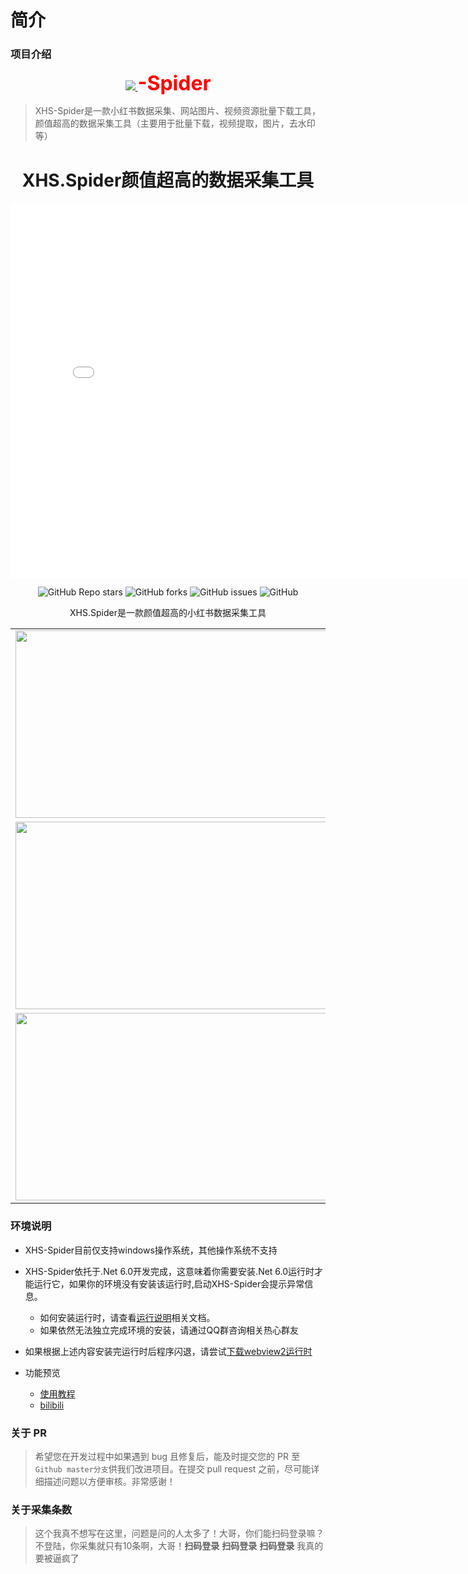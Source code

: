 # 简介

### 项目介绍
<p align="center">
  <a href="https://github.com/xisuo67/XHS-Spider">
      <img src="https://ci.xiaohongshu.com/49fd555a-b46b-49fd-b5a5-053fb4a536dc">
  </a>
  <b style="font-size:32px;color:red">-Spider</b>
</p>

> XHS-Spider是一款小红书数据采集、网站图片、视频资源批量下载工具，颜值超高的数据采集工具（主要用于批量下载，视频提取，图片，去水印等）

<h1 align="center">XHS.Spider颜值超高的数据采集工具</h1>
<div align="center">
<iframe src="//player.bilibili.com/player.html?aid=529984366&bvid=BV1Wu411a7F7&cid=1166491270&page=1" scrolling="no" border="0" frameborder="no" framespacing="0" allowfullscreen="true" style="width: 800px; height: 600px;"></iframe>
    <p align="center">
    <a href="https://github.com/xisuo67/XHS-Spider/stargazers" style="text-decoration:none" >
        <img alt="GitHub Repo stars" src="https://img.shields.io/github/stars/xisuo67/XHS-Spider">
    </a>
    <a href="https://github.com/xisuo67/XHS-Spider/network" style="text-decoration:none" >
        <img alt="GitHub forks" src="https://img.shields.io/github/forks/xisuo67/XHS-Spider">
    </a>
    <a href="https://github.com/xisuo67/XHS-Spider/issues" style="text-decoration:none">
        <img alt="GitHub issues" src="https://img.shields.io/github/issues/xisuo67/XHS-Spider">
    </a>
    <a href="https://github.com/xisuo67/XHS-Spider/blob/main/LICENSE" style="text-decoration:none" >
        <img alt="GitHub" src="https://img.shields.io/github/license/xisuo67/XHS-Spider">
    </a>
</p>
XHS.Spider是一款颜值超高的小红书数据采集工具
</div>

<table>
    <tr>
        <td><img height="300px" width="500px" src="http://yfloves.cn/source/XHS1.png"/></td>
        <td><img  height="300px" width="500px" src="http://yfloves.cn/source/XHS2.png"/></td>
    </tr>
        <tr>
         <td><img  height="300px" width="500px" src="http://yfloves.cn/source/XHS3.png"/></td>
          <td><img  height="300px" width="500px" src="http://yfloves.cn/source/XHS4.png"/></td>
    </tr>
        <tr>
         <td><img  height="300px" width="500px" src="http://yfloves.cn/source/XHS5.png"/></td>
        <td><img  height="300px" width="500px" src="http://yfloves.cn/source/XHS6.png"/></td>
    </tr>
</table>

### 环境说明
- XHS-Spider目前仅支持windows操作系统，其他操作系统不支持
- XHS-Spider依托于.Net 6.0开发完成，这意味着你需要安装.Net 6.0运行时才能运行它，如果你的环境没有安装该运行时,启动XHS-Spider会提示异常信息。
  - 如何安装运行时，请查看[运行说明](https://github.com/xisuo67/XHS-Spider/wiki/XHS-Spider)相关文档。
  - 如果依然无法独立完成环境的安装，请通过QQ群咨询相关热心群友

- 如果根据上述内容安装完运行时后程序闪退，请尝试[下载webview2运行时](https://developer.microsoft.com/zh-cn/microsoft-edge/webview2/#download-section)
- 功能预览
  - [使用教程](https://www.bilibili.com/video/BV1Wu411a7F7/?share_source=copy_web&vd_source=1a333f5d2534a06b72faea21fa2f10d4)
  - [bilibili](https://www.bilibili.com/video/BV1UW4y1R7GE/?vd_source=e2562a684d381def8f9af230a7396690)

### 关于 PR

> 希望您在开发过程中如果遇到 bug 且修复后，能及时提交您的 PR 至`Github master分支`供我们改进项目。在提交 pull request 之前，尽可能详细描述问题以方便审核。非常感谢！

### 关于采集条数

> 这个我真不想写在这里，问题是问的人太多了！大哥，你们能扫码登录嘛？不登陆，你采集就只有10条啊，大哥！**扫码登录** **扫码登录** **扫码登录** 我真的要被逼疯了
